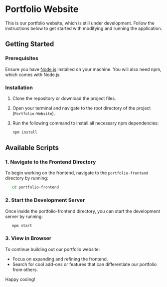 # Portfolio Website

This is our portfolio website, which is still under development. Follow the instructions below to get started with modifying and running the application.

## Getting Started

### Prerequisites

Ensure you have [Node.js](https://nodejs.org/) installed on your machine. You will also need npm, which comes with Node.js.

### Installation

1. Clone the repository or download the project files.
2. Open your terminal and navigate to the root directory of the project (`Portfolio-Website`).
3. Run the following command to install all necessary npm dependencies:

   ```bash
   npm install

## Available Scripts

### 1. Navigate to the Frontend Directory

To begin working on the frontend, navigate to the `portfolio-frontend` directory by running:

```bash
   cd portfolio-frontend
```
### 2. Start the Development Server

Once inside the portfolio-frontend directory, you can start the development server by running:

```bash
   npm start
```

### 3. View in Browser
To continue building out our portfolio website:

- Focus on expanding and refining the frontend.
- Search for cool add-ons or features that can differentiate our portfolio from others.
  
Happy coding!





